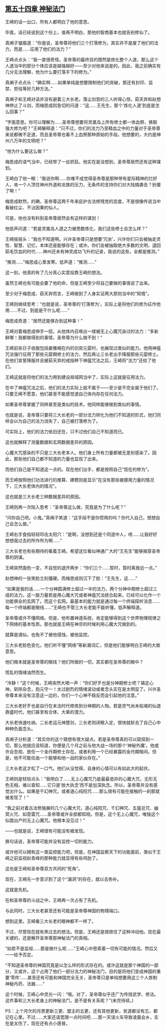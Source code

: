 ## [第五十四章 神秘法门](https://www.xxbiquge.com/11_11207/9078409.html)


  王崎的话一出口，所有人都明白了他的意思。

  毕竟，话已经说到这个份上，谁再不明白，那他的智商基本也就告别修仙了。

  真阐子皱眉道：“你是说，圣帝尊将他们三个打落修为，其实并不是废了他们的法力，而是……征用了他们的法力？”

  王崎点点头：“我一直很奇怪。圣帝尊的最终目的既然是炼化整个人道，那么这个人道当中的部分个体应该是越强越好——至少对他来说是的。因此，我之前确实有几分无法理解，他为什么要打落手下的修为。”

  真阐子点点头：“确实啊……如果单纯是想要限制他们的突破，那还有封印、监禁、劳役等好几种方法。”

  真阐子和王崎对话并没有避着三大长老。落尘剑宫的三人听得心惊。茹天弃和赵想神停止了斗剑，而梅思成则急切的问道：“这……王先生，那个‘炼化人道’到底是怎么回事？”

  “字面意思。你可以理解为……圣帝尊想要将灵凰岛上所有修士都一体血祭，换取强大修为吧？”王崎解释道：“只不过，你们的法力乃至精血之中的力量对于圣帝尊来说都微不足道，而且圣帝尊也看不上血祭那种原始的手段。他想要的，大约是神州八万年的文明吧？”

  “他为什么要这么做？”

  梅思成的语气当中，已经带了一丝抓狂。他实在是没想到，圣帝尊居然还有这种谋划。

  王崎白了他一眼：“我说你啊……你难不成觉得圣帝尊是那种带有星际精神的烂好人，肯一个人顶住神州外道和龙族的压力，无条件的支持你们对大陆搞袭击？别傻了啊！”

  梅思成默然。的确，圣帝尊这两千年来庇护古法修残党的态度，不是很像传说当中看破红尘、不沾因果的仙人。

  可是，他也没有料到圣帝尊居然会有这样的谋划！

  他低声问道：“若是灵凰岛人道之力被悉数炼化，我们这些修士会怎么样？”

  王崎摇摇头：“我也不知道啊。兴许圣帝尊只是想要‘冗余’，兴许你们只会被抽走灵性、智慧、记忆，本体还是能够存在；或许。你们会被抽取绝大多数的文明，退回茹毛饮血的时代……神州还未有神灵成功飞升的记录，我说的这些，全都是推测。”

  “推测……”梅思成心里发寒。低声道：“推测……”

  这一刻，他真的有了几分真心实意投靠王崎的想法。

  虽然王崎也有可能会要了他的命，但是王崎至少将自己要做的事情说了出来。

  至少对于梅思成、茹天弃而言，王崎做到了人身实证两大原则当中的“知情”。

  王崎则继续思考：“也就是说，圣帝尊的‘打落修为’。实际上是将他们的修为征作他用……不过，到底是干什么呢……”

  梅思成奇道：“居然还能够办到这种事！”

  王崎对着梅思成伸手一招，从他体内召唤出一缕被无上心魔咒染过的法力：“多新鲜哪！我都做得到的事情，圣帝尊为什么做不到！”

  王崎前些日子收服包括姜雅楠在内的剑宫元婴时，也展现过类似的能力。他用神瘟咒法强行征用了那些元婴期修士的法力，然后再让三长老出手降服那些元婴修士。在他们宣誓降服并且被茹天弃的戒指种下神瘟咒法之后，王崎将“法力”还给了他们。

  王崎这就是将他们的法力用到建设局域网当中了，实际上这就是征用法力。

  在中了神瘟咒法之后，他们的法力实际上就不属于——至少是不完全属于他们了。只要王崎不愿意，他们甚至不能感觉道自己体内存在任何法力。

  如果圣帝尊掌握了同样甚至是类似的技术。他同样能够做到类似的事情。

  也就是说，圣帝尊只要将三大长老的一部分法力转化为他们不知道的形式，他们同样会以为自己的法力消失了，自己被打落修为了。

  可实际上，他们的法力依旧还在，只不过他们自己不知道而已。

  这也就解释了测量数据和玄网数据差异的原因。

  心魔大咒感染的不只是三大长老本人。他们身上所有力量都被无差别感染了。因此，那些他们自己都不知道的力量也显现了出来。

  而他们自己是不知道这一点的。现在他们出手，都是按照自己“现在的修为”。

  而王崎按照他们功法进行的推算、建模则是显示“在没有那些被挪用力量的情况下，三大长老体内的情况”。

  这也就是三大长老三种数据差异的原因。

  王崎则再一次陷入思考：“圣帝尊这么做，究竟是为了什么呢？”

  “问你自己吧。小鬼。”真阐子笑道：“这手段不是你惯用的吗？你代入自己，想想自己会怎么做。”

  王崎右手食指轻轻叩击太阳穴：“是啊，没想到还是个同道中人，啧……让我好好想想我过去的所作所为啊……”

  三大长老也有些期待的看着王崎。希望这位看似神通广大的“王先生”能够揭穿圣帝尊的阴谋。

  王崎突然面色一变，不自觉的退开两步：“你们三个……暂时，暂时离我远一点。”

  赵想神的一张笑脸立刻僵硬。而梅思成则沉下了脸：“王先生，这……”

  “如果是我的话……一个分神圆满修士超过一半的法力，两个分神中期修士超过三成的法力。这一股力量若是用心魔大咒或者神瘟咒法统合起来，已经可以化作一个功能俱全的玄网了。而这个玄网。最基本的能力就是通过每一个终端探听消息……每一个终端都是眼线……”王崎也不管三大长老能不能听懂，低声解释道。

  圣帝尊或许不懂网络。但是，他布置神道系统，肯定能够得到这个世界物理规律之下网络的基本性质。那也就是王崎在神京的时候利用心魔大咒做到的。

  就算是谪仙，也免不了被他侵蚀，被他监控。

  三大长老脸色变化。他们听不懂“网络”等新潮词汇，但是他们能够明白王崎的大致意思。

  他们根本就是圣帝尊的眼线？他们所做的一切，其实都在圣帝尊的眼中？

  慌乱的情绪油然而生。

  “冷静！”这个时候，王崎突然大喝一声：“你们好歹也是分神期修士吧？镇定心神。斩除杂念，抱元守一！太过剧烈的情绪波动或者念头实在是太明显了。兴许圣帝尊本来没有注意这一边的，你们一个心神不稳反而会引起他的注意。”

  三大长老好歹也是自行在末法时代修炼到分神期的人物。若是灵气尚未枯竭的仙道鼎盛时代，他们甚至有合体、大乘的潜力。

  大长老快速吐纳。二长老运元神慧剑，三长老则闭眼入定，很快就斩去了自己心中种种负面念头。

  真阐子分析道：“其实你的这个猜想有很大疑点。若是圣帝尊真的可以窥探到一切，那么他就应该知道，你便是几个月之前与他大战一场的那个‘神秘外魔’。他或许会忽视、放任一个金丹期修士存在。或者利用一个已经暴露的金丹期暗间。但是，他不可能任由一个能够和他一战的家伙存在。”

  三大长老这才松了一口气。他们从没觉得，自身的心情可以有如此大的起伏。

  王崎则是轻轻点头：“我明白了……无上心魔咒乃是最最诡异的心魔大咒，无形无色无相，难以查知……它只是‘放大执念’而不是加深执念。所以，圣帝尊并没有感觉出什么。如果是千幻神咒，或者道心纯阳咒……那么很有可能在接触的一刹那就被发现了！”

  “我之前对着古法修施展的几个心魔大咒，道心纯阳咒、千幻神咒、五瘟总咒、幽冥火咒、如意雷咒……圣帝尊或许全部都知晓。但是，这个无上心魔咒，唯独这个仙盟出产的无上心魔咒。他根本没见过！”

  ——也就是说，王崎很有可能没有被发现。

  换句话说，圣帝尊可能并没有监控一切的能力。

  或许他可以拥有这一类监控能力吧，但是，在神国监察天下的功能面前，类似于王崎之前监视赵青峰的那种能力就显得有些鸡肋了。

  这也是王崎和圣帝尊双方共同的“死角”。

  现在，王崎先一步意识到了这个“漏洞”的存在，就以去弥补。

  这就是先机。

  在和圣帝尊的斗战之中，王崎再一次占有了先机。

  与此同时，三大长老甚至还有可能是圣帝尊神国的物理端口。

  想到这里。王崎看三大长老的眼神都不一样了。

  不过，尽管现在就有黑过去的想法。但是，王崎还是按捺住了这种冲动他。现在最关键的，还是解开圣帝尊那神秘法门的真相。

  “如若不是监视……那是做什么呢……”王崎心中思索着一切有可能的情况。然后又一一给予否定。

  “不知道圣帝尊的神国究竟是以怎么样的形式存在的。或许这就是那个神国的一部分，又或许，这个占用了他们一部分法力的神秘法门，目的是将他们变成神国的重要‘零件’……甚至还有可能和神国完全无关，圣帝尊只是单纯想要用这三个人炼制神秘丹药、法器……”

  这个时候，王崎心中灵光一闪：“哦。对了，圣帝尊似乎还广为传授武学、修法。这件事和三大长老身上的神秘法门，是不是有关系呢？”(未完待续。)

  PS：上个月欠的月票更新三更、盟主的五更，还有其他更新，贫道都没有忘，都记在心里。不过……大家还请宽限一点时间吧……那一天误火车导致凌晨会乡，实在是太伤了，现在还有点小感冒。
